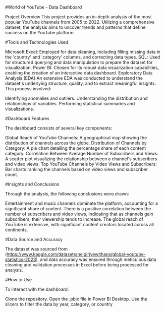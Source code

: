 #World of YouTube - Data Dashboard

Project Overview
This project provides an in-depth analysis of the most popular YouTube channels from 2005 to 2022. Utilizing a comprehensive dataset, the analysis aims to uncover trends and patterns that define success on the YouTube platform.

#Tools and Technologies Used

Microsoft Excel: Employed for data cleaning, including filling missing data in the 'country' and 'category' columns, and correcting data types.
SQL: Used for structured querying and data manipulation to prepare the dataset for visualization.
Power BI: Chosen for its robust data visualization capabilities, enabling the creation of an interactive data dashboard.
Exploratory Data Analysis (EDA)
An extensive EDA was conducted to understand the dataset's underlying structure, quality, and to extract meaningful insights. This process involved:

Identifying anomalies and outliers.
Understanding the distribution and relationships of variables.
Performing statistical summaries and visualizations.

#Dashboard Features

The dashboard consists of several key components:

Global Reach of YouTube Channels: A geographical map showing the distribution of channels across the globe.
Distribution of Channels by Category: A pie chart detailing the percentage share of each content category.
Correlation Between Average Number of Subscribers and Views: A scatter plot visualizing the relationship between a channel's subscribers and video views.
Top YouTube Channels by Video Views and Subscribers: Bar charts ranking the channels based on video views and subscriber count.

#Insights and Conclusions

Through the analysis, the following conclusions were drawn:

Entertainment and music channels dominate the platform, accounting for a significant share of content.
There is a positive correlation between the number of subscribers and video views, indicating that as channels gain subscribers, their viewership tends to increase.
The global reach of YouTube is extensive, with significant content creators located across all continents.

#Data Source and Accuracy

The dataset was sourced from (https://www.kaggle.com/datasets/nelgiriyewithana/global-youtube-statistics-2023), and data accuracy was ensured through meticulous data cleaning and validation processes in Excel before being processed for analysis.

#How to Use

To interact with the dashboard:

Clone the repository.
Open the .pbix file in Power BI Desktop.
Use the slicers to filter the data by year, category, or country
